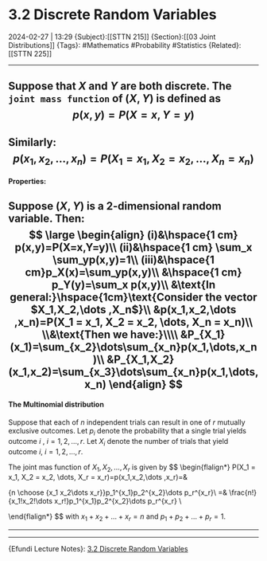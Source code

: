 # 3.2 Discrete Random Variables
2024-02-27 | 13:29
{Subject}:[[STTN 215]]
{Section}:[[03 Joint Distributions]]
{Tags}: #Mathematics #Probability #Statistics 
{Related}: [[STTN 225]]

--- 
Suppose that $X$ and $Y$ are both discrete. The `joint mass function` of $(X,Y)$ is defined as 
$$
p(x,y)=P(X=x,Y=y)
$$
---
Similarly:
$$
p(x_1,x_2,\dots ,x_n) =  P(X_1 = x_1, X_2 = x_2, \dots, X_n = x_n)
$$
---
#### Properties:
Suppose $(X,Y)$ is a 2-dimensional random variable. Then:
$$
\large
\begin{align}
(i)&\hspace{1 cm} p(x,y)=P(X=x,Y=y)\\
(ii)&\hspace{1 cm} \sum_x \sum_yp(x,y)=1\\
(iii)&\hspace{1 cm}p_X(x)=\sum_yp(x,y)\\
&\hspace{1 cm} p_Y(y)=\sum_x p(x,y)\\
&\text{In general:}\hspace{1cm}\text{Consider the vector $X_1,X_2,\dots ,X_n$}\\
&p(x_1,x_2,\dots ,x_n)=P(X_1 = x_1, X_2 = x_2, \dots, X_n = x_n)\\
\\&\text{Then we have:}\\\\
&P_{X_1}(x_1)=\sum_{x_2}\dots\sum_{x_n}p(x_1,\dots,x_n)\\
&P_{X_1,X_2}(x_1,x_2)=\sum_{x_3}\dots\sum_{x_n}p(x_1,\dots,x_n)
\end{align}
$$
---
#### The Multinomial distribution

Suppose that each of $n$ independent trials can result in one of $r$ mutually exclusive outcomes. Let $p_i$ denote the probability that a single trial yields outcome $i$ , $i = 1,2,\dots,r$. 
Let $X_i$ denote the number of trials that yield outcome $i$, $i=1,2,\dots,r$.

The joint mas function of $X_1,X_2,\dots ,X_r$ is given by
$$
\begin{flalign*}
P(X_1 = x_1, X_2 = x_2, \dots, X_r = x_r)=p(x_1,x_2,\dots ,x_r)=&

{n \choose {x_1 x_2\dots x_r}}p_1^{x_1}p_2^{x_2}\dots p_r^{x_r}\\
=& \frac{n!}{x_1!x_2!\dots x_r!}p_1^{x_1}p_2^{x_2}\dots p_r^{x_r} \\

\end{flalign*}
$$
with $x_1+x_2+\dots +x_r=n$ and $p_1 +p_2+\dots +p_r=1$.

---


--- 
{Efundi Lecture Notes}: [3.2 Discrete Random Variables]()